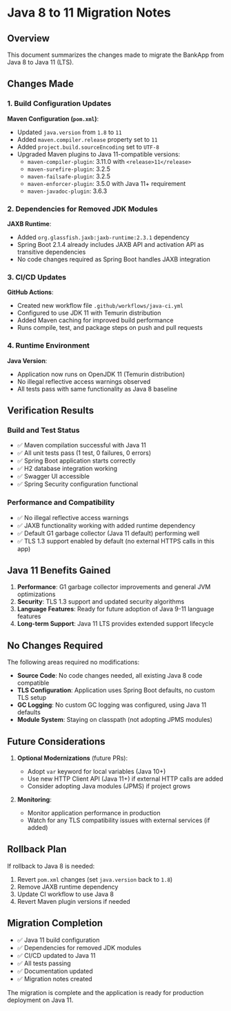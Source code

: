 # Java 8 to 11 Migration Notes

## Overview

This document summarizes the changes made to migrate the BankApp from Java 8 to Java 11 (LTS).

## Changes Made

### 1. Build Configuration Updates

**Maven Configuration (`pom.xml`)**:
- Updated `java.version` from `1.8` to `11`
- Added `maven.compiler.release` property set to `11`
- Added `project.build.sourceEncoding` set to `UTF-8`
- Upgraded Maven plugins to Java 11-compatible versions:
  - `maven-compiler-plugin`: 3.11.0 with `<release>11</release>`
  - `maven-surefire-plugin`: 3.2.5
  - `maven-failsafe-plugin`: 3.2.5
  - `maven-enforcer-plugin`: 3.5.0 with Java 11+ requirement
  - `maven-javadoc-plugin`: 3.6.3

### 2. Dependencies for Removed JDK Modules

**JAXB Runtime**:
- Added `org.glassfish.jaxb:jaxb-runtime:2.3.1` dependency
- Spring Boot 2.1.4 already includes JAXB API and activation API as transitive dependencies
- No code changes required as Spring Boot handles JAXB integration

### 3. CI/CD Updates

**GitHub Actions**:
- Created new workflow file `.github/workflows/java-ci.yml`
- Configured to use JDK 11 with Temurin distribution
- Added Maven caching for improved build performance
- Runs compile, test, and package steps on push and pull requests

### 4. Runtime Environment

**Java Version**:
- Application now runs on OpenJDK 11 (Temurin distribution)
- No illegal reflective access warnings observed
- All tests pass with same functionality as Java 8 baseline

## Verification Results

### Build and Test Status
- ✅ Maven compilation successful with Java 11
- ✅ All unit tests pass (1 test, 0 failures, 0 errors)
- ✅ Spring Boot application starts correctly
- ✅ H2 database integration working
- ✅ Swagger UI accessible
- ✅ Spring Security configuration functional

### Performance and Compatibility
- ✅ No illegal reflective access warnings
- ✅ JAXB functionality working with added runtime dependency
- ✅ Default G1 garbage collector (Java 11 default) performing well
- ✅ TLS 1.3 support enabled by default (no external HTTPS calls in this app)

## Java 11 Benefits Gained

1. **Performance**: G1 garbage collector improvements and general JVM optimizations
2. **Security**: TLS 1.3 support and updated security algorithms
3. **Language Features**: Ready for future adoption of Java 9-11 language features
4. **Long-term Support**: Java 11 LTS provides extended support lifecycle

## No Changes Required

The following areas required no modifications:
- **Source Code**: No code changes needed, all existing Java 8 code compatible
- **TLS Configuration**: Application uses Spring Boot defaults, no custom TLS setup
- **GC Logging**: No custom GC logging was configured, using Java 11 defaults
- **Module System**: Staying on classpath (not adopting JPMS modules)

## Future Considerations

1. **Optional Modernizations** (future PRs):
   - Adopt `var` keyword for local variables (Java 10+)
   - Use new HTTP Client API (Java 11+) if external HTTP calls are added
   - Consider adopting Java modules (JPMS) if project grows

2. **Monitoring**:
   - Monitor application performance in production
   - Watch for any TLS compatibility issues with external services (if added)

## Rollback Plan

If rollback to Java 8 is needed:
1. Revert `pom.xml` changes (set `java.version` back to `1.8`)
2. Remove JAXB runtime dependency
3. Update CI workflow to use Java 8
4. Revert Maven plugin versions if needed

## Migration Completion

- ✅ Java 11 build configuration
- ✅ Dependencies for removed JDK modules
- ✅ CI/CD updated to Java 11
- ✅ All tests passing
- ✅ Documentation updated
- ✅ Migration notes created

The migration is complete and the application is ready for production deployment on Java 11.
